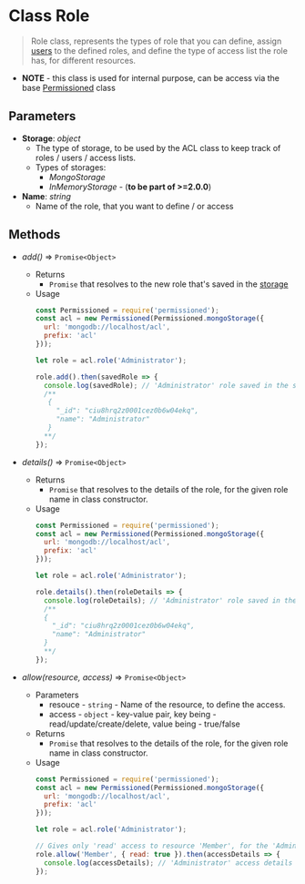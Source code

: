 # Class Role

> Role class, represents the types of role that you can define, assign [users](#user) to the defined roles, and define the type of access list the role has, for different resources.

* **NOTE** - this class is used for internal purpose, can be access via the base [Permissioned](./permissioned.md) class

## Parameters

* **Storage**: *object*
  * The type of storage, to be used by the ACL class to keep track of roles / users / access lists.
  * Types of storages:
      * *MongoStorage*
      * *InMemoryStorage* - (**to be part of >=2.0.0**)
* **Name**: *string*
  * Name of the role, that you want to define / or access
  
## Methods

* *add()* => `Promise<Object>`
  * Returns
    * `Promise` that resolves to the new role that's saved in the [storage](#storage)
  * Usage
    ```javascript
    const Permissioned = require('permissioned');
    const acl = new Permissioned(Permissioned.mongoStorage({
      url: 'mongodb://localhost/acl',
      prefix: 'acl'
    }));

    let role = acl.role('Administrator');

    role.add().then(savedRole => {
      console.log(savedRole); // 'Administrator' role saved in the storage.
      /**
       {
         "_id": "ciu8hrq2z0001cez0b6w04ekq",
         "name": "Administrator"
       }
      **/
    });
    ```

* *details()* => `Promise<Object>`
  * Returns
    * `Promise` that resolves to the details of the role, for the given role name in class constructor.
  * Usage
    ```javascript
    const Permissioned = require('permissioned');
    const acl = new Permissioned(Permissioned.mongoStorage({
      url: 'mongodb://localhost/acl',
      prefix: 'acl'
    }));

    let role = acl.role('Administrator');

    role.details().then(roleDetails => {
      console.log(roleDetails); // 'Administrator' role saved in the storage.
      /**
      {
        "_id": "ciu8hrq2z0001cez0b6w04ekq",
        "name": "Administrator"
      }
      **/
    });
    ```

* *allow(resource, access)* => `Promise<Object>`
  * Parameters
    * resouce - `string` - Name of the resource, to define the access.
    * access - `object` - key-value pair, key being - read/update/create/delete, value being - true/false 
  * Returns
    * `Promise` that resolves to the details of the role, for the given role name in class constructor.
  * Usage
    ```javascript
    const Permissioned = require('permissioned');
    const acl = new Permissioned(Permissioned.mongoStorage({
      url: 'mongodb://localhost/acl',
      prefix: 'acl'
    }));

    let role = acl.role('Administrator');

    // Gives only 'read' access to resource 'Member', for the 'Administrator' role.
    role.allow('Member', { read: true }).then(accessDetails => {
      console.log(accessDetails); // 'Administrator' access details for the resource 'Member'.
    });
    ```
